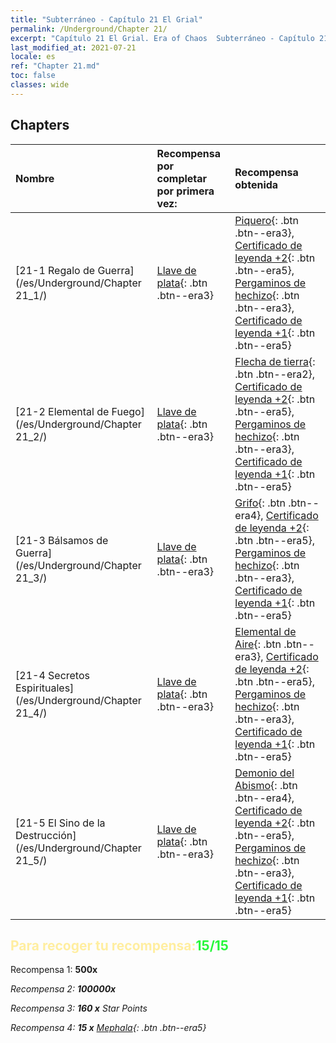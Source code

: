 ```yaml
---
title: "Subterráneo - Capítulo 21 El Grial"
permalink: /Underground/Chapter 21/
excerpt: "Capítulo 21 El Grial. Era of Chaos  Subterráneo - Capítulo 21. El Grial"
last_modified_at: 2021-07-21
locale: es
ref: "Chapter 21.md"
toc: false
classes: wide
---
```


## Chapters

  | Nombre |  Recompensa por completar por primera vez: | Recompensa obtenida |
  |:------------|:------------|:------------| 
  | [21-1 Regalo de Guerra](/es/Underground/Chapter 21_1/) | [Llave de plata](/ItemsES/con_693/){: .btn .btn--era3} | [Piquero](/ItemsES/unt_190/){: .btn .btn--era3}, [Certificado de leyenda +2](/ItemsES/mat_81/){: .btn .btn--era5}, [Pergaminos de hechizo](/ItemsES/con_694/){: .btn .btn--era3}, [Certificado de leyenda +1](/ItemsES/mat_74/){: .btn .btn--era5} |
  | [21-2 Elemental de Fuego](/es/Underground/Chapter 21_2/) | [Llave de plata](/ItemsES/con_693/){: .btn .btn--era3} | [Flecha de tierra](/ItemsES/her_464/){: .btn .btn--era2}, [Certificado de leyenda +2](/ItemsES/mat_81/){: .btn .btn--era5}, [Pergaminos de hechizo](/ItemsES/con_694/){: .btn .btn--era3}, [Certificado de leyenda +1](/ItemsES/mat_74/){: .btn .btn--era5} |
  | [21-3 Bálsamos de Guerra](/es/Underground/Chapter 21_3/) | [Llave de plata](/ItemsES/con_693/){: .btn .btn--era3} | [Grifo](/ItemsES/unt_192/){: .btn .btn--era4}, [Certificado de leyenda +2](/ItemsES/mat_81/){: .btn .btn--era5}, [Pergaminos de hechizo](/ItemsES/con_694/){: .btn .btn--era3}, [Certificado de leyenda +1](/ItemsES/mat_74/){: .btn .btn--era5} |
  | [21-4 Secretos Espirituales](/es/Underground/Chapter 21_4/) | [Llave de plata](/ItemsES/con_693/){: .btn .btn--era3} | [Elemental de Aire](/ItemsES/her_448/){: .btn .btn--era3}, [Certificado de leyenda +2](/ItemsES/mat_81/){: .btn .btn--era5}, [Pergaminos de hechizo](/ItemsES/con_694/){: .btn .btn--era3}, [Certificado de leyenda +1](/ItemsES/mat_74/){: .btn .btn--era5} |
  | [21-5 El Sino de la Destrucción](/es/Underground/Chapter 21_5/) | [Llave de plata](/ItemsES/con_693/){: .btn .btn--era3} | [Demonio del Abismo](/ItemsES/unt_230/){: .btn .btn--era4}, [Certificado de leyenda +2](/ItemsES/mat_81/){: .btn .btn--era5}, [Pergaminos de hechizo](/ItemsES/con_694/){: .btn .btn--era3}, [Certificado de leyenda +1](/ItemsES/mat_74/){: .btn .btn--era5} |


## <span style="color: #ffeea0">Para recoger tu recompensa:</span><span style="color: #27f73a">15/15</span>

 Recompensa 1:  **500x** <i class="fas fa-gem"/>

 Recompensa 2:  **100000x** <i class="fas fa-coins"/>

 Recompensa 3: **160 x** Star Points

 Recompensa 4: **15 x** [Mephala](/ItemsES/her_367/){: .btn .btn--era5}

